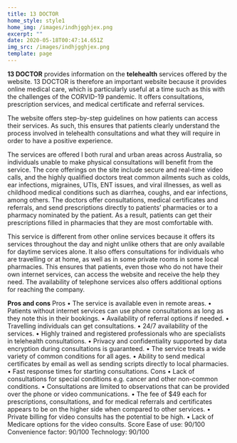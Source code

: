 ```yaml
---
title: 13 DOCTOR
home_style: style1
home_img: /images/indhjgghjex.png
excerpt: ""
date: 2020-05-18T00:47:14.651Z
img_src: /images/indhjgghjex.png
template: page
---
```

**13 DOCTOR**  provides information on the **telehealth** services offered by the website. 13 DOCTOR is therefore an important website because it provides online medical care, which is particularly useful at a time such as this with the challenges of the CORVID-19 pandemic. It offers consultations, prescription services, and medical certificate and referral services.

 The website offers step-by-step guidelines on how patients can access their services. As such, this ensures that patients clearly understand the process involved in telehealth consultations and what they will require in order to have a positive experience. 

The services are offered I both rural and urban areas across Australia, so individuals unable to make physical consultations will benefit from the service.  The core offerings on the site include secure and real-time video calls, and the highly qualified doctors treat common ailments such as colds, ear infections, migraines, UTIs, ENT issues, and viral illnesses, as well as childhood medical conditions such as diarrhea, coughs, and ear infections, among others. The doctors offer consultations, medical certificates and referrals, and send prescriptions directly to patients’ pharmacies or to a pharmacy nominated by the patient. As a result, patients can get their prescriptions filled in pharmacies that they are most comfortable with. 


This service is different from other online services because it offers its services throughout the day and night unlike others that are only available for daytime services alone. It also offers consultations for individuals who are travelling or at home, as well as in some private rooms in some local pharmacies. This ensures that patients, even those who do not have their own internet services, can access the website and receive the help they need. The availability of telephone services also offers additional options for reaching the company. 


**Pros and cons** 
Pros 
•	The service is available even in remote areas.
•	Patients without internet services can use phone consultations as long as they note this in their bookings.
•	Availability of referral options if needed. 
•	Travelling individuals can get consultations. 
•	24/7 availability of the services.
•	Highly trained and registered professionals who are specialists in telehealth consultations. 
•	Privacy and confidentiality supported by data encryption during consultations is guaranteed.
•	The service treats a wide variety of common conditions for all ages. 
•	Ability to send medical certificates by email as well as sending scripts directly to local pharmacies. 
•	Fast response times for starting consultations. 
Cons 
•	Lack of consultations for special conditions e.g. cancer and other non-common conditions. 
•	Consultations are limited to observations that can be provided over the phone or video communications. 
•	The fee of $49 each for prescriptions, consultations, and for medical referrals and certificates appears to be on the higher side when compared to other services. 
•	Private billing for video consults has the potential to be high. 
•	Lack of Medicare options for the video consults. 
Score
Ease of use: 90/100
Convenience factor: 90/100
Technology: 90/100